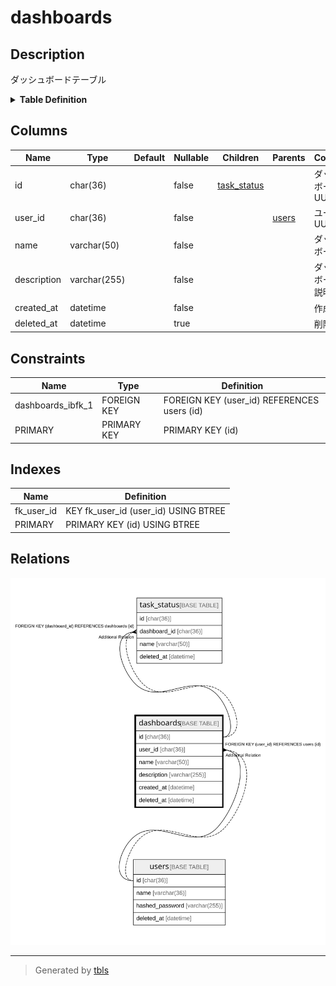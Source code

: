 # dashboards

## Description

ダッシュボードテーブル

<details>
<summary><strong>Table Definition</strong></summary>

```sql
CREATE TABLE `dashboards` (
  `id` char(36) COLLATE utf8mb4_general_ci NOT NULL,
  `user_id` char(36) COLLATE utf8mb4_general_ci NOT NULL,
  `name` varchar(50) COLLATE utf8mb4_general_ci NOT NULL,
  `description` varchar(255) COLLATE utf8mb4_general_ci NOT NULL,
  `created_at` datetime NOT NULL,
  `deleted_at` datetime DEFAULT NULL,
  PRIMARY KEY (`id`),
  KEY `fk_user_id` (`user_id`),
  CONSTRAINT `dashboards_ibfk_1` FOREIGN KEY (`user_id`) REFERENCES `users` (`id`)
) ENGINE=InnoDB DEFAULT CHARSET=utf8mb4 COLLATE=utf8mb4_general_ci
```

</details>

## Columns

| Name | Type | Default | Nullable | Children | Parents | Comment |
| ---- | ---- | ------- | -------- | -------- | ------- | ------- |
| id | char(36) |  | false | [task_status](task_status.md) |  | ダッシュボードUUID |
| user_id | char(36) |  | false |  | [users](users.md) | ユーザーUUID |
| name | varchar(50) |  | false |  |  | ダッシュボード名 |
| description | varchar(255) |  | false |  |  | ダッシュボードの説明 |
| created_at | datetime |  | false |  |  | 作成日時 |
| deleted_at | datetime |  | true |  |  | 削除日時 |

## Constraints

| Name | Type | Definition |
| ---- | ---- | ---------- |
| dashboards_ibfk_1 | FOREIGN KEY | FOREIGN KEY (user_id) REFERENCES users (id) |
| PRIMARY | PRIMARY KEY | PRIMARY KEY (id) |

## Indexes

| Name | Definition |
| ---- | ---------- |
| fk_user_id | KEY fk_user_id (user_id) USING BTREE |
| PRIMARY | PRIMARY KEY (id) USING BTREE |

## Relations

![er](dashboards.svg)

---

> Generated by [tbls](https://github.com/k1LoW/tbls)
